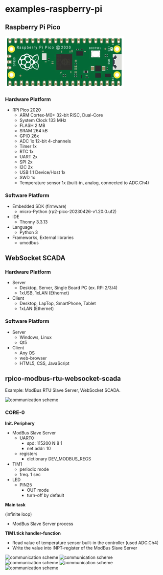 # examples-raspberry-pi

## Raspberry Pi Pico

![rpico module](../000-images/rpico-2020.png)

### Hardware Platform

- RPi Pico 2020
  - ARM Cortex-M0+ 32-bit RISC, Dual-Core
  - System Clock 133 MHz
  - FLASH 2 MB
  - SRAM 264 kB
  - GPIO 26x
  - ADC 1x 12-bit 4-channels
  - Timer 1x
  - RTC 1x
  - UART 2x
  - SPI 2x
  - I2C 2x
  - USB 1.1 Device/Host 1x
  - SWD 1x
  - Temperature sensor 1x (built-in, analog, connected to ADC.Ch4)

### Software Platform

- Embedded SDK (firmware)
  - micro-Python (rp2-pico-20230426-v1.20.0.uf2)
- IDE
  - Thonny 3.3.13
- Language
  - Python 3
- Frameworks, External libraries
  - umodbus

## WebSocket SCADA

### Hardware Platform

- Server
  - Desktop, Server, Single Board PC (ex. RPi 2/3/4)
  - 1xUSB, 1xLAN (Ethernet)
- Client
  - Desktop, LapTop, SmartPhone, Tablet
  - 1xLAN (Ethernet)

### Software Platform

- Server
  - Windows, Linux
  - Qt5
- Client
  - Any OS
  - web-browser
  - HTML5, CSS, JavaScript

## rpico-modbus-rtu-websocket-scada

Example: ModBus RTU Slave Server, WebSocket SCADA.

![communication scheme](/images/001.png)

### CORE-0

**Init. Periphery**

- ModBus Slave Server
  - UART0
    - spd: 115200 N 8 1
    - net.addr: 10
  - registers
    - dictionary DEV_MODBUS_REGS
- TIM1
  - periodic mode
  - freq. 1 sec
- LED
  - PIN25
    - OUT mode
    - turn-off by default

**Main task**

(infinite loop)

- ModBus Slave Server process

**TIM1.tick handler-function**

- Read value of temperature sensor built-in the controller (used ADC.Ch4)
- Write the value into INPT-register of the ModBus Slave Server

![communication scheme](/images/002.png)
![communication scheme](/images/003.png)
![communication scheme](/images/004.png)
![communication scheme](/images/005.png)
![communication scheme](/images/006.png)
